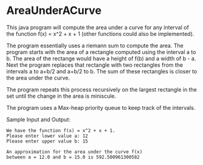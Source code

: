 # AreaUnderACurve
This java program will compute the area under a curve for any interval of the function f(x) = x^2 + x + 1 (other functions could also be implemented).

The program essentially uses a riemann sum to compute the area. The program starts with the area of a rectangle computed using the interval a to b.
The area of the rectange would have a height of f(b) and a width of b - a. Next the program replaces that rectangle with two rectangles from the intervals a to a+b/2
and a+b/2 to b. The sum of these rectangles is closer to the area under the curve.

The program repeats this process recursively on the largest rectangle in the set until the change in the area is miniscule. 

The program uses a Max-heap priority queue to keep track of the intervals.

Sample Input and Output:
```
We have the function f(x) = x^2 + x + 1.
Please enter lower value a: 12
Please enter upper value b: 15

An approximation for the area under the curve f(x)
between a = 12.0 and b = 15.0 is 592.500961300582
```

